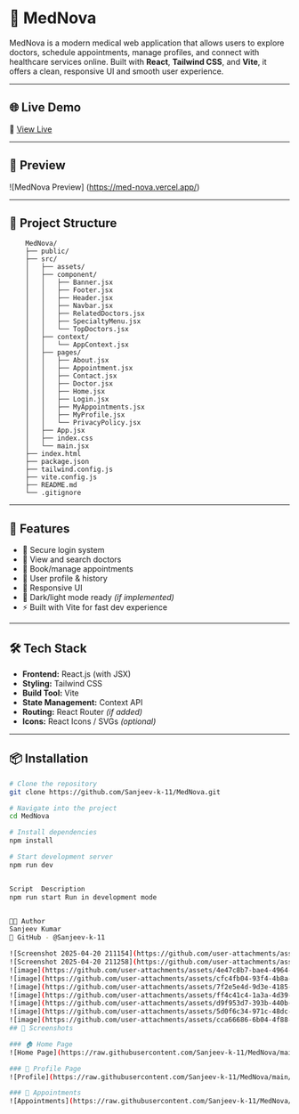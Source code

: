 # 🏥 MedNova

MedNova is a modern medical web application that allows users to explore doctors, schedule appointments, manage profiles, and connect with healthcare services online. Built with **React**, **Tailwind CSS**, and **Vite**, it offers a clean, responsive UI and smooth user experience.

---

## 🌐 Live Demo

🔗 [View Live](https://med-nova.vercel.app/) &nbsp; 

---

## 📸 Preview

![MedNova Preview]  (https://med-nova.vercel.app/)

---

## 📁 Project Structure
        
        MedNova/
        ├── public/
        ├── src/
        │   ├── assets/
        │   ├── component/
        │   │   ├── Banner.jsx
        │   │   ├── Footer.jsx
        │   │   ├── Header.jsx
        │   │   ├── Navbar.jsx
        │   │   ├── RelatedDoctors.jsx
        │   │   ├── SpecialtyMenu.jsx
        │   │   └── TopDoctors.jsx
        │   ├── context/
        │   │   └── AppContext.jsx
        │   ├── pages/
        │   │   ├── About.jsx
        │   │   ├── Appointment.jsx
        │   │   ├── Contact.jsx
        │   │   ├── Doctor.jsx
        │   │   ├── Home.jsx
        │   │   ├── Login.jsx
        │   │   ├── MyAppointments.jsx
        │   │   ├── MyProfile.jsx
        │   │   └── PrivacyPolicy.jsx
        │   ├── App.jsx
        │   ├── index.css
        │   └── main.jsx
        ├── index.html
        ├── package.json
        ├── tailwind.config.js
        ├── vite.config.js
        ├── README.md
        └── .gitignore
        

---

## 🚀 Features

- 🔐 Secure login system
- 🏥 View and search doctors
- 📆 Book/manage appointments
- 🧾 User profile & history
- 📱 Responsive UI
- 🌙 Dark/light mode ready *(if implemented)*
- ⚡ Built with Vite for fast dev experience

---

## 🛠️ Tech Stack

- **Frontend:** React.js (with JSX)
- **Styling:** Tailwind CSS
- **Build Tool:** Vite
- **State Management:** Context API
- **Routing:** React Router *(if added)*
- **Icons:** React Icons / SVGs *(optional)*

---

## 📦 Installation

```bash
# Clone the repository
git clone https://github.com/Sanjeev-k-11/MedNova.git

# Navigate into the project
cd MedNova

# Install dependencies
npm install

# Start development server
npm run dev


Script	Description
npm run start Run in development mode


👨‍💻 Author
Sanjeev Kumar
📌 GitHub - @Sanjeev-k-11

![Screenshot 2025-04-20 211154](https://github.com/user-attachments/assets/f1401249-d57b-4b21-be9a-2ea66b4f8218)
![Screenshot 2025-04-20 211258](https://github.com/user-attachments/assets/40db3e57-357a-43eb-ae63-b04ee9f3401e)
![image](https://github.com/user-attachments/assets/4e47c8b7-bae4-4964-a70d-443b55de6921)
![image](https://github.com/user-attachments/assets/cfc4fb04-93f4-4b8a-ae40-d8309d45c913)
![image](https://github.com/user-attachments/assets/7f2e5e4d-9d3e-4185-831f-c25879fe0864)
![image](https://github.com/user-attachments/assets/ff4c41c4-1a3a-4d39-887c-4cb934fbb4db)
![image](https://github.com/user-attachments/assets/d9f953d7-393b-440b-8a10-901b6a4234d1)
![image](https://github.com/user-attachments/assets/5d0f6c34-971c-48dc-a3ff-03369832bbba)
![image](https://github.com/user-attachments/assets/cca66686-6b04-4f88-a2dd-f95c214e1203)
## 📸 Screenshots

### 🏠 Home Page
![Home Page](https://raw.githubusercontent.com/Sanjeev-k-11/MedNova/main/src/assets/images/homepage.png)

### 🧾 Profile Page
![Profile](https://raw.githubusercontent.com/Sanjeev-k-11/MedNova/main/src/assets/images/profile.png)

### 📆 Appointments
![Appointments](https://raw.githubusercontent.com/Sanjeev-k-11/MedNova/main/src/assets/images/appointments.png)

